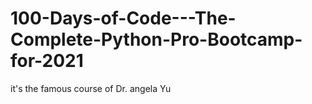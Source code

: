 # 100-Days-of-Code---The-Complete-Python-Pro-Bootcamp-for-2021
it's the famous course of Dr. angela Yu
